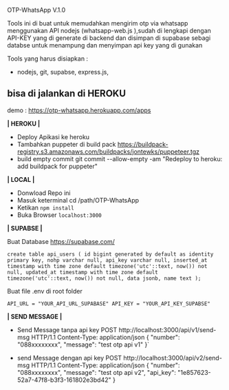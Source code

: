 OTP-WhatsApp V.1.0

Tools ini di buat untuk memudahkan mengirim otp via whatsapp menggunakan API nodejs (whatsapp-web.js
),sudah di lengkapi dengan API-KEY yang di generate di backend dan disimpan di
supabase sebagi databse untuk menampung dan menyimpan api key yang di gunakan

Tools yang harus disiapkan :
- nodejs, git, supabse, express.js, 

bisa di jalankan di HEROKU
----------------------------------------------------------------------------------------------------
demo : https://otp-whatsapp.herokuapp.com/apps

******| HEROKU |******

- Deploy Apikasi ke heroku
- Tambahkan puppeter di build pack https://buildpack-registry.s3.amazonaws.com/buildpacks/jontewks/puppeteer.tgz
- build empty commit git commit --allow-empty -am "Redeploy to heroku: add buildpack for puppeter"

******| LOCAL |******
- Donwload Repo ini
- Masuk keterminal cd /path/OTP-WhatsApp
- Ketikan `npm install`
- Buka Browser `localhost:3000` 

******| SUPABSE |******

Buat Database https://supabase.com/

`create table api_users (
  id bigint generated by default as identity primary key,
  nohp varchar null,
  api_key varchar null,
  inserted_at timestamp with time zone default timezone('utc'::text, now()) not null,
  updated_at timestamp with time zone default timezone('utc'::text, now()) not null,
  data jsonb,
  name text
);`

Buat file .env di root folder

`API_URL = "YOUR_API_URL_SUPABASE"
API_KEY = "YOUR_API_KEY_SUPABSE"`


******| SEND MESSAGE |******

- Send Message tanpa api key
POST http://localhost:3000/api/v1/send-msg HTTP/1.1
Content-Type: application/json
{
    "number": "088xxxxxxxx",
    "message": "test otp api v1"
}`

- send Message dengan api key
POST http://localhost:3000/api/v2/send-msg HTTP/1.1
Content-Type: application/json
{
    "number": "088xxxxxxxx",
    "message": "test otp api v2",
    "api_key": "1e857623-52a7-47f8-b3f3-161802e3bd42"
}

